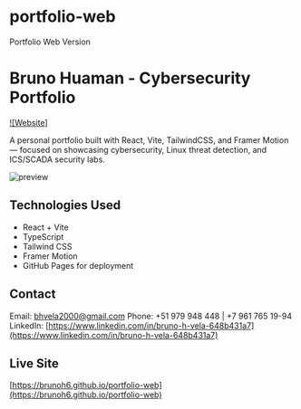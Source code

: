 # portfolio-web
Portfolio Web Version

# Bruno Huaman - Cybersecurity Portfolio

[![Website]](https://brunoh6.github.io/portfolio-web)

A personal portfolio built with React, Vite, TailwindCSS, and Framer Motion — focused on showcasing cybersecurity, Linux threat detection, and ICS/SCADA security labs.

![preview](./public/preview.png)

## Technologies Used

- React + Vite
- TypeScript
- Tailwind CSS
- Framer Motion
- GitHub Pages for deployment

## Contact

Email: bhvela2000@gmail.com 
Phone: +51 979 948 448 | +7 961 765 19-94
LinkedIn: [https://www.linkedin.com/in/bruno-h-vela-648b431a7](https://www.linkedin.com/in/bruno-h-vela-648b431a7)

## Live Site

[https://brunoh6.github.io/portfolio-web](https://brunoh6.github.io/portfolio-web)
